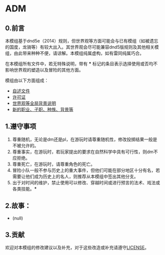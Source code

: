 # ADM

## 0.前言

本模组基于dnd5e（2014）规则，但世界观等方面可能会与已有模组（如被遗忘的国度，龙骑等）有较大出入。其世界观会尽可能兼容dnd5版规则及其他相关模组，由此带来种种不便，请谅解。本模组纯属虚构，如有雷同纯属巧合。

在本模组所有文件中，若无特殊说明，带有 **\*** 标记的条目表示选择使用或否均不影响世界观的塑造以及冒险的其他方面。

模组由以下方面组成：
- [自述文件](./README.md)
- [许可证](./LICENSE)
- [世界观等全局背景说明](./WorldView.md)
- [新的职业、子职、种族、背景等](./AdditionRules.md)


## 1.遵守事项

1. 尊重随机，无论是dm还是pl，在游玩时请尊重随机性，修改投掷结果一般是不被允许的。
2. 尊重事实，在游玩时，若玩家提出的要求在自然科学中具有可行性，则dm不应拒绝。
3. 尊重死亡，在游玩时，请尊重角色的死亡。
4. 冒险小队一般不参与历史上的重大事件，但他们可能在部分地区十分有名，若需要让他们成为历史上的名人，则推荐从本模组中签出其他分支。
5. 出于对时间的维护，禁止使用可以修改、穿越时间或进行预言的法术、戏法或各类技能。**\***

## 2.故事：  
- (null)  

## 3.贡献

欢迎对本模组的修改建议以及补充，对于这些改造或补充请遵守[LICENSE](./LICENSE)。

